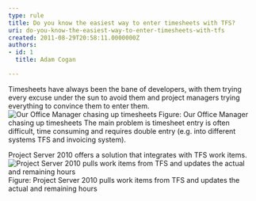 ```yaml
---
type: rule
title: Do you know the easiest way to enter timesheets with TFS?
uri: do-you-know-the-easiest-way-to-enter-timesheets-with-tfs
created: 2011-08-29T20:58:11.0000000Z
authors:
- id: 1
  title: Adam Cogan

---
```


 Timesheets have always been the bane of developers, with them trying every excuse under the sun to avoid them and project managers trying everything to convince them to enter them. ![Our Office Manager chasing up timesheets](/Management/RulestoBetterWorkItems/PublishingImages/chase-up-timesheets.jpg) Figure: Our Office Manager chasing up timesheets 
The main problem is timesheet entry is often difficult, time consuming and requires double entry (e.g. into different systems TFS and invoicing system).

Project Server 2010 offers a solution that integrates with TFS work items.
![Project Server 2010 pulls work items from TFS and updates the actual and remaining hours](/Management/RulestoBetterWorkItems/PublishingImages/tfs-timesheets.jpg) Figure: Project Server 2010 pulls work items from TFS and updates the actual and remaining hours
